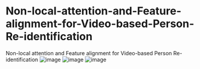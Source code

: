 # Non-local-attention-and-Feature-alignment-for-Video-based-Person-Re-identification
Non-local attention and Feature alignment for Video-based Person Re-identification
![image](https://user-images.githubusercontent.com/67272893/131308958-74162290-8bd5-42bc-a74b-ebb42f47670e.png)
![image](https://user-images.githubusercontent.com/67272893/131309022-5803be65-77ee-4758-9155-74a43ed907d4.png)
![image](https://user-images.githubusercontent.com/67272893/131309085-11e23fce-d923-44ec-bf06-20ec013e1d85.png)
